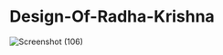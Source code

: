 # Design-Of-Radha-Krishna

![Screenshot (106)](https://user-images.githubusercontent.com/118014326/233804855-a31f53cf-196d-4984-9fad-371cc1c5c3bf.png)
